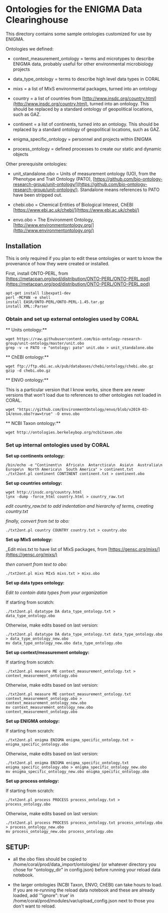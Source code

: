 # Ontologies for the ENIGMA Data Clearinghouse

This directory contains some sample ontologies customized for
use by ENIGMA.

Ontologies we defined:

* context_measurement_ontology = terms and microtypes to describe
  ENIGMA data, probably useful for other environmental microbiology
  projects

* data_type_ontology = terms to describe high level data types in CORAL

* mixs = a list of MIxS environmental packages, turned into an ontology

* country = a list of countries from [http://www.insdc.org/country.html](http://www.insdc.org/country.html),
  turned into an ontology.  This should be replaced by a standard
  ontology of geopolitical locations, such as GAZ.

* continent = a list of continents, turned into an ontology.
  This should be replaced by a standard ontology of geopolitical
  locations, such as GAZ.

* enigma_specific_ontology = personnel and projects within ENIGMA

* process_ontology = defined processes to create our static and dynamic objects

Other prerequisite ontologies:

* unit_standalone.obo = Units of measurement ontology (UO), from the Phenotype and Trait Ontology (PATO), [https://github.com/bio-ontology-research-group/unit-ontology/](https://github.com/bio-ontology-research-group/unit-ontology/).  Standalone means references to PATO have been stripped out.

* chebi.obo = Chemical Entities of Biological Interest, ChEBI [https://www.ebi.ac.uk/chebi/](https://www.ebi.ac.uk/chebi/)

* envo.obo = The Environment Ontology, [http://www.environmentontology.org/](http://www.environmentontology.org/)

## Installation

This is only required if you plan to edit these ontologies or want to know the provenance of how they were created or installed.

First, install ONTO-PERL, from [https://metacpan.org/pod/distribution/ONTO-PERL/ONTO-PERL.pod](https://metacpan.org/pod/distribution/ONTO-PERL/ONTO-PERL.pod)

```
apt-get install libexpat1-dev
perl -MCPAN -e shell
install EASR/ONTO-PERL/ONTO-PERL-1.45.tar.gz
install XML::Parser
```


### Obtain and set up external ontologies used by CORAL

** Units ontology:**

```
wget https://raw.githubusercontent.com/bio-ontology-research-group/unit-ontology/master/unit.obo
grep -v -e PATO -e "ontology: pato" unit.obo > unit_standalone.obo
```

** ChEBI ontology:**

```
wget ftp://ftp.ebi.ac.uk/pub/databases/chebi/ontology/chebi.obo.gz
gzip -d chebi.obo.gz
```

** ENVO ontology:**

This is a particular version that I know works, since there are newer versions that won't load due to references to other ontologies not loaded in CORAL.

```
wget "https://github.com/EnvironmentOntology/envo/blob/v2019-03-14/envo.obo?raw=true" -O envo.obo
```

** NCBI Taxon ontology:**

```
wget http://ontologies.berkeleybop.org/ncbitaxon.obo
```


### Set up internal ontologies used by CORAL


**Set up continents ontology:**
```
/bin/echo -e "Continent\n  Africa\n  Antarctica\n  Asia\n  Australia\n  Europe\n  North America\n  South America" > continent.txt
./txt2ont.pl continent CONTINENT continent.txt > continent.obo
```

**Set up countries ontology:**
```
wget http://insdc.org/country.html
lynx -dump -force_html country.html > country_raw.txt
```
_edit country_raw.txt to add indentation and hierarchy of terms, creating country.txt_

_finally, convert from txt to obo:_
```
./txt2ont.pl country COUNTRY country.txt > country.obo
```

**Set up MIxS ontology:**

_Edit mixs.txt to have list of MIxS packages, from [https://gensc.org/mixs/](https://gensc.org/mixs/)

_then convert from text to obo:_
```
./txt2ont.pl mixs MIxS mixs.txt > mixs.obo
```

**Set up data types ontology:**

_Edit to contain data types from your organization_

If starting from scratch:

```
./txt2ont.pl datatype DA data_type_ontology.txt > data_type_ontology.obo
```

Otherwise, make edits based on last version:

```
./txt2ont.pl datatype DA data_type_ontology.txt data_type_ontology.obo > data_type_ontology_new.obo
mv data_type_ontology_new.obo data_type_ontology.obo
```

**Set up context/measurement ontology:**

If starting from scratch:
```
./txt2ont.pl measure ME context_measurement_ontology.txt > context_measurement_ontology.obo
```

Otherwise, make edits based on last version:
```
./txt2ont.pl measure ME context_measurement_ontology.txt context_measurement_ontology.obo > context_measurement_ontology_new.obo
mv context_measurement_ontology_new.obo context_measurement_ontology.obo
```

**Set up ENIGMA ontology:**

If starting from scratch:
```
./txt2ont.pl enigma ENIGMA enigma_specific_ontology.txt > enigma_specific_ontology.obo
```

Otherwise, make edits based on last version:
```
./txt2ont.pl enigma ENIGMA enigma_specific_ontology.txt enigma_specific_ontology.obo > enigma_specific_ontology_new.obo
mv enigma_specific_ontology_new.obo enigma_specific_ontology.obo
```

**Set up process ontology:**

If starting from scratch:
```
./txt2ont.pl process PROCESS process_ontology.txt > process_ontology.obo
```

Otherwise, make edits based on last version:
```
./txt2ont.pl process PROCESS process_ontology.txt process_ontology.obo > process_ontology_new.obo
mv process_ontology_new.obo process_ontology.obo
```

## SETUP:

* all the obo files should be copied to /home/coral/prod/data_import/ontologies/ (or whatever directory you chose for "ontology_dir" in config.json) before running your reload data notebook.

* the larger ontologies (NCBI Taxon, ENVO, ChEBI) can take hours to load.  If you are re-running the reload data notebook and these are already loaded, add '"ignore": true' in /home/coral/prod/modules/var/upload_config.json next to those you don't want to reload.
